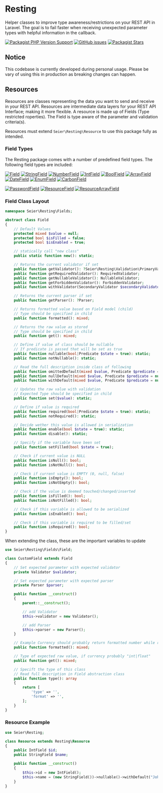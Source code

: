 # Resting

Helper classes to improve type awareness/restrictions on your REST API in Laravel.
The goal is to fail faster when receiving unexpected parameter types with helpful information in the callback.

[![Packagist PHP Version Support](https://img.shields.io/packagist/php-v/ebsp/resting?color=blue&style=for-the-badge)](https://www.php.net/releases/)
[![GitHub issues](https://img.shields.io/github/issues-raw/ebsp/resting?color=red&style=for-the-badge)](https://github.com/AlexWestergaard/php-ga4/issues)
[![Packagist Stars](https://img.shields.io/packagist/stars/ebsp/resting?color=yellow&style=for-the-badge)](https://github.com/AlexWestergaard/php-ga4/stargazers)

## **Notice**
This codebase is currently developed during personal usage.
Please be vary of using this in production as breaking changes can happen.

## Resources
Resources are classes representing the data you want to send and receive in your REST API.
Resources are intermediate data layers for your REST API Interface; making it more flexible.
A resource is made up of Fields (Type restricted roperties).
The Field is type aware of the parameter and validation criteria(s).

Resources must extend `Seier\Resting\Resource` to use this package fully as intended.

### Field Types
The Resting package comes with a number of predefined field types. The following field types are included:

[![Field](https://shields.io/badge/Field-blue)](src/Fields/Field.php)
[![StringField](https://shields.io/badge/StringField-blue)](src/Fields/StringField.php)
[![NumberField](https://shields.io/badge/NumberField-blue)](src/Fields/NumberField.php)
[![IntField](https://shields.io/badge/IntField-blue)](src/Fields/IntField.php)
[![BoolField](https://shields.io/badge/BoolField-blue)](src/Fields/BoolField.php)
[![ArrayField](https://shields.io/badge/ArrayField-blue)](src/Fields/ArrayField.php)
[![DateField](https://shields.io/badge/DateField-blue)](src/Fields/DateField.php)
[![EnumField](https://shields.io/badge/EnumField-blue)](src/Fields/EnumField.php)
[![CarbonField](https://shields.io/badge/CarbonField-blue)](src/Fields/CarbonField.php)

[![PasswordField](https://shields.io/badge/PasswordField-blue)](src/Fields/PasswordField.php)
[![ResourceField](https://shields.io/badge/ResourceField-blue)](src/Fields/ResourceField.php)
[![ResourceArrayField](https://shields.io/badge/ResourceArrayField-blue)](src/Fields/ResourceArrayField.php)

### Field Class Layout

```php
namespace Seier\Resting\Fields;

abstract class Field
{
	// Default Values
	protected mixed $value = null;
    protected bool $isFilled = false;
    protected bool $isEnabled = true;

	// statically call "new class"
	public static function new(): static;

	// Returns the current validator if set
	public function getValidator(): ?Seier\Resting\Validation\PrimaryValidator;
	public function getRequiredValidator(): RequiredValidator;
	public function getNullableValidator(): NullableValidator;
	public function getForbiddenValidator(): ForbiddenValidator;
	public function withValidator(SecondaryValidator $secondaryValidator): static;

	// Returns the current parser if set
	public function getParser(): ?Parser;

	// Returns formatted value based on Field model (child)
	// Type should be specified in child
	public function formatted(): mixed;

	// Returns the raw value as stored
	// Type should be specified in child
	public function get(): mixed;

	// Define if value of class should be nullable
	// If predicate is passed that will be set as true
	public function nullable(bool|Predicate $state = true): static;
	public function notNullable(): static;

	// Read the full description inside class of following
	public function omittedDefault(mixed $value, Predicate $predicate = null): static;
    public function nullDefault(mixed $value, Predicate $predicate = null): static;
    public function withDefault(mixed $value, Predicate $predicate = null): static;

	// Updates the raw value with validation
	// Expected Type should be specified in child
	public function set($value): static;

	// Define if value is required
	public function required(bool|Predicate $state = true): static;
	public function notRequired(): static;

	// Decide wether this value is allowed in serialization
	public function enable(bool $state = true): static;
    public function disable(): static;

	// Specify if the variable have been set
	public function setFilled(bool $state = true);

	// Check if current value is NULL
    public function isNull(): bool;
    public function isNotNull(): bool;

	// Check if current value is EMPTY (0, null, false)
	public function isEmpty(): bool;
    public function isNotEmpty(): bool;

	// Check if the value is deemed touched/changed/inserted
	public function isFilled(): bool;
    public function isNotFilled(): bool;

	// Check if this variable is allowed to be serialized
	public function isEnabled(): bool;

	// Check if this variable is required to be filled/set
    public function isRequired(): bool;
}
```

When extending the class, these are the important variables to update

```php
use Seier\Resting\Fields\Field;

class CustomField extends Field 
{	
	// Set expected parameter with expected validator
	private Validator $validator;

	// Set expected parameter with expected parser
	private Parser $parser;

	public function __construct()
	{
		parent::__construct();

		// add Validator
		$this->validator = new Validator();

		// add Parser
		$this->parser = new Parser();
	}

	// Example Currency should probably return formatted number while raw is integer or float
	public function formatted(): mixed;

	// Type of expected raw value, if currency probably "int|float"
	public function get(): mixed;

	// Specift the type of this class
	// Read full description in Field abstraction class
    public function type(): array
    {
        return [
            'type' => '',
            'format' => '',
        ];
    }
}
```

### Resource Example

```php
use Seier\Resting;

class Resource extends Resting\Resource
{
	public IntField $id;
	public StringField $name;

	public function __construct()
	{
		$this->id = new IntField();
		$this->name = (new StringField())->nullable()->withDefault("John Doe");
	}
}
```
